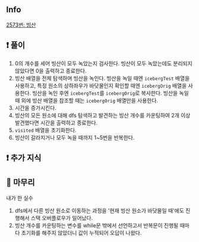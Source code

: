 ## Info

<a href="https://www.acmicpc.net/problem/2573" rel="nofollow">2573번: 빙산</a>

## ❗ 풀이
1. 0의 개수를 세어 빙산이 모두 녹았는지 검사한다. 빙산이 모두 녹았는데도 분리되지 않았다면 0을 출력하고 종료한다.
2. 빙산 배열을 전체 탐색하며 빙산을 녹인다. 빙산을 녹일 때엔 `icebergTest` 배열을 사용하고, 특정 원소의 상하좌우가 바닷물인지 확인할 때엔 `icebergOrig` 배열을 사용한다. 빙산을 녹인 후엔 `icebergTest`를 `icebergOrig`로 복사한다. 빙산을 녹일 때 외에 빙산 배열을 참조할 때는 `icebergOrig` 배열만을 사용한다.
3. 시간을 증가시킨다.
4. 빙산의 모든 원소에 대해 dfs 탐색하고 발견하는 빙산 개수를 카운팅하여 2개 이상 발견했다면 시간을 출력하고 종료한다.
5. `visited` 배열을 초기화한다.
6. 빙산이 갈라지거나 모두 녹을 때까지 1~5번을 반복한다.

## ❗ 추가 지식


## 🙂 마무리
내가 한 실수
1. dfs에서 다른 빙산 원소로 이동하는 과정을 '현재 빙산 원소가 바닷물일 때'에도 진행해서 스택 오버플로우가 일어났다.
2. 빙산 개수를 카운팅하는 변수를 while문 밖에서 선언하고서 반복문이 진행될 때마다 초기화를 해주지 않았더니 값이 누적되어 오답이 나왔다.